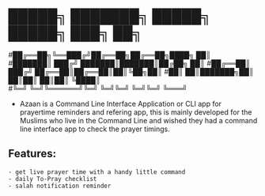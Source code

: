 

# █████╗ ███████╗ █████╗  █████╗ ███╗   ██╗       
#██╔══██╗╚══███╔╝██╔══██╗██╔══██╗████╗  ██║      
#███████║  ███╔╝ ███████║███████║██╔██╗ ██║
#██╔══██║ ███╔╝  ██╔══██║██╔══██║██║╚██╗██║
#██║  ██║███████╗██║  ██║██║  ██║██║ ╚████║     
#╚═╝  ╚═╝╚══════╝╚═╝  ╚═╝╚═╝  ╚═╝╚═╝  ╚═══╝      


- Azaan is a Command Line Interface Application or CLI app for prayertime reminders and refering app, this is mainly 
 developed for the Muslims who live in the Command Line and wished they had a command line interface app to check the prayer timings.

## Features:
	- get live prayer time with a handy little command
	- daily To-Pray checklist
	- salah notification reminder

	
